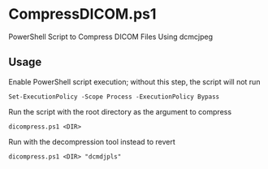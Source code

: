 # CompressDICOM.ps1

PowerShell Script to Compress DICOM Files Using dcmcjpeg

## Usage

Enable PowerShell script execution; without this step, the script will not run

```pwsh
Set-ExecutionPolicy -Scope Process -ExecutionPolicy Bypass
```

Run the script with the root directory as the argument to compress

```pwsh
dicompress.ps1 <DIR>
```

Run with the decompression tool instead to revert

```pwsh
dicompress.ps1 <DIR> "dcmdjpls"
```
